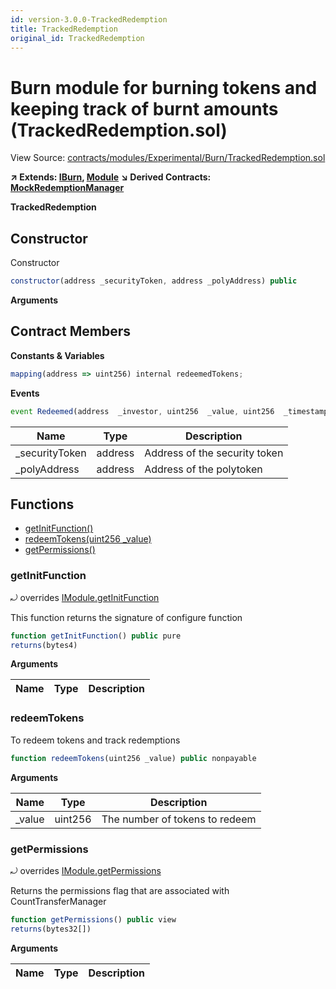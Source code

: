 ```yaml
---
id: version-3.0.0-TrackedRedemption
title: TrackedRedemption
original_id: TrackedRedemption
---
```


# Burn module for burning tokens and keeping track of burnt amounts (TrackedRedemption.sol)

View Source: [contracts/modules/Experimental/Burn/TrackedRedemption.sol](../../contracts/modules/Experimental/Burn/TrackedRedemption.sol)

**↗ Extends: [IBurn](IBurn.md), [Module](Module.md)**
**↘ Derived Contracts: [MockRedemptionManager](MockRedemptionManager.md)**

**TrackedRedemption**

## Constructor

Constructor

```js
constructor(address _securityToken, address _polyAddress) public
```

**Arguments**

## Contract Members
**Constants & Variables**

```js
mapping(address => uint256) internal redeemedTokens;

```

**Events**

```js
event Redeemed(address  _investor, uint256  _value, uint256  _timestamp);
```

| Name        | Type           | Description  |
| ------------- |------------- | -----|
| _securityToken | address | Address of the security token | 
| _polyAddress | address | Address of the polytoken | 

## Functions

- [getInitFunction()](#getinitfunction)
- [redeemTokens(uint256 _value)](#redeemtokens)
- [getPermissions()](#getpermissions)

### getInitFunction

⤾ overrides [IModule.getInitFunction](IModule.md#getinitfunction)

This function returns the signature of configure function

```js
function getInitFunction() public pure
returns(bytes4)
```

**Arguments**

| Name        | Type           | Description  |
| ------------- |------------- | -----|

### redeemTokens

To redeem tokens and track redemptions

```js
function redeemTokens(uint256 _value) public nonpayable
```

**Arguments**

| Name        | Type           | Description  |
| ------------- |------------- | -----|
| _value | uint256 | The number of tokens to redeem | 

### getPermissions

⤾ overrides [IModule.getPermissions](IModule.md#getpermissions)

Returns the permissions flag that are associated with CountTransferManager

```js
function getPermissions() public view
returns(bytes32[])
```

**Arguments**

| Name        | Type           | Description  |
| ------------- |------------- | -----|

